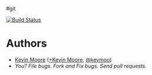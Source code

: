 #git

[![Build Status](https://drone.io/github.com/kevmoo/git.dart/status.png)](https://drone.io/github.com/kevmoo/git.dart/latest)

# Authors
 * [Kevin Moore](https://github.com/kevmoo) ([+Kevin Moore](https://plus.google.com/110066012384188006594/), [@kevmoo](http://twitter.com/kevmoo))
 * _You? File bugs. Fork and Fix bugs. Send pull requests._
